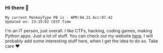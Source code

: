 ### Hi there 👋
<!-- PB START -->
```
My current MonkeyType PB is - WPM:94.21 Acc:97.42
Updated on: 23:19:02 CEST Time
```
<!-- PB END -->
I'm an IT person, just overall. I like CTFs, hacking, coding games, making Python apps. Just a lot of stuff.
You can check out my website [here](https://skill3472.github.io/).
I will probably add some interesting stuff here, when I get the idea to do so. Take care ❤️
